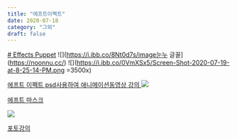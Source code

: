 ```yaml
---
title: "에프트이펙트"
date: 2020-07-18
category: "그외"
draft: false
---
```

[# Effects Puppet](https://www.youtube.com/watch?v=Oy5xQTIwKZc&list=PL5yNm_k-t3GBolbu9zv0A57762gpb1Tc9&index=13)
![](https://i.ibb.co/8Nt0d7s/image눈누 글꼴](https://noonnu.cc/)
![](https://i.ibb.co/0VmXSx5/Screen-Shot-2020-07-19-at-8-25-14-PM.png =3500x)


[에프트 이펙트 psd사용하여 애니메이션동영상 강의 ](https://www.youtube.com/watch?v=-54JJ_re6qw)
![](https://i.ibb.co/vHG29Rt/image.pngZJqNLtyTKJQ&list=PL25y0vNai5l8pJCo6ZVsSp3AqLwx33EnQ&index=27)


[에프트 마스크](https://www.youtube.com/watch?v=lvQgKa0CNkE&list=PL25y0vNai5l8pJCo6ZVsSp3AqLwx33EnQ&index=28)

![](https://i.ibb.co/CBTQ1Rm/Screen-Shot-2020-07-19-at-9-30-57-PM.png)

 

  

  


[포토강의](https://www.youtube.com/watch?v=5-RmbfQ6zFY&list=PLLtzrE3hP5SS6pPcZ43797J5tcvdBRMde&index=7)

<!--stackedit_data:
eyJoaXN0b3J5IjpbMTIwODU3NTU1NiwxNTg4MTY4MjA1LDQ0OT
A5NjY2NywtMTUwNDgxMjc3MCwtNjEwMjQyMjMyLDEwMTY5MjE0
NTYsMTMxOTA1NDM3NCwtMzA1MTUzODkxLDE2NjM0NjE0NjcsNj
E2MTM0NTcsLTIwNTI1MTQxMzUsMTAxNDQ0Mzc4MiwtOTA2Njg1
MjE3LDU5NTIzNDAyOCw0NjgyNTcxNzMsODk2NjU5NjM0LC0xNz
c4NTkyMTcxLC0xNjU5NTA5MDg5LC0xNTQ3OTQ0MTM1LC0xMTcw
ODY1NDldfQ==
-->